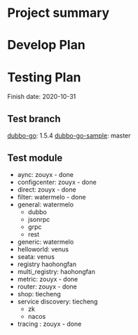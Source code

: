 # Project summary

# Develop Plan


# Testing Plan

Finish date: 2020-10-31

## Test branch

[dubbo-go](https://github.com/apache/dubbo-go/): 1.5.4
[dubbo-go-sample](https://github.com/apache/dubbo-go-samples/): master

## Test module

* aync: zouyx - done
* configcenter: zouyx - done
* direct: zouyx - done
* filter: watermelo - done
* general: watermelo
    * dubbo 
    * jsonrpc
    * grpc
    * rest
* generic: watermelo
* helloworld: venus
* seata: venus
* registry haohongfan
* multi_registry: haohongfan
* metric: zouyx - done
* router: zouyx - done
* shop: tiecheng
* service discovery: tiecheng
    * zk
    * nacos
* tracing : zouyx - done